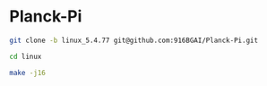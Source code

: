 # Planck-Pi

```bash
git clone -b linux_5.4.77 git@github.com:916BGAI/Planck-Pi.git
```

```bash
cd linux
```


```bash
make -j16
```
